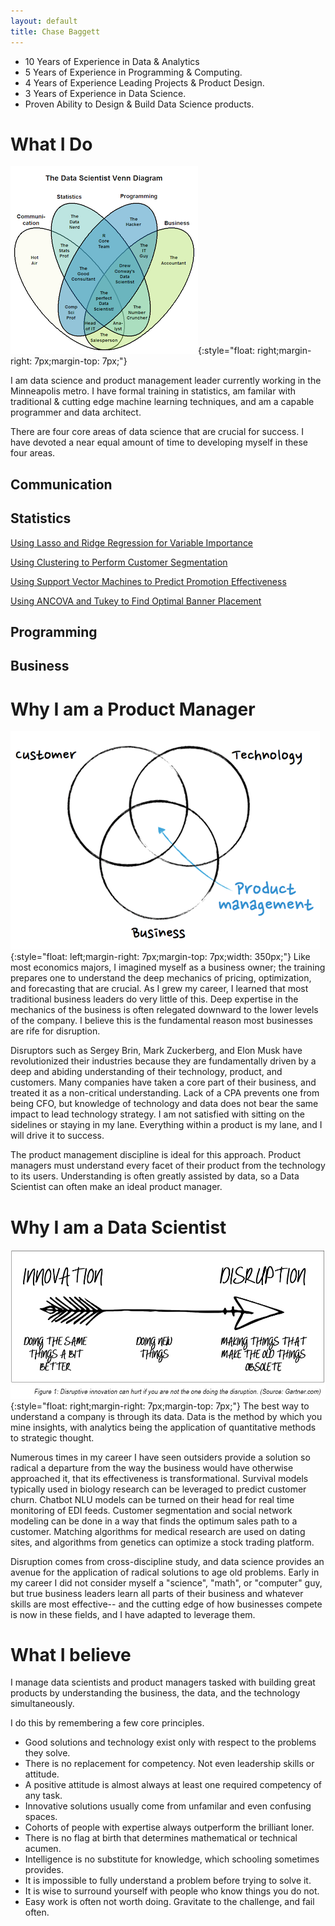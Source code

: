 ```yaml
---
layout: default
title: Chase Baggett
---
```


* 10 Years of Experience in Data & Analytics
* 5 Years of Experience in Programming & Computing.
* 4 Years of Experience Leading Projects & Product Design.
* 3 Years of Experience in Data Science.
* Proven Ability to Design & Build Data Science products.

# What I Do

![Data Science Venn Diagram](data-science-venn-stephan-kolassa.png){:style="float: right;margin-right: 7px;margin-top: 7px;"}

I am data science and product management leader currently working in the Minneapolis metro. I have formal training in statistics, am familar with traditional & cutting edge machine learning techniques, and am a capable programmer and data architect. 

There are four core areas of data science that are crucial for success. I have devoted a near equal amount of time to developing myself in these four areas. 



## Communication

## Statistics

[Using Lasso and Ridge Regression for Variable Importance](https://github.com/cbagg/Penalized-Regression)

[Using Clustering to Perform Customer Segmentation](https://github.com/cbagg/Customer-Segmentation-Clustering)

[Using Support Vector Machines to Predict Promotion Effectiveness](https://github.com/cbagg/Orange-Juice-SVM)

[Using ANCOVA and Tukey to Find Optimal Banner Placement](https://github.com/cbagg/Click-Through-Rate-ANCOVA/blob/master/Avazu_Click_Through_Rate_Analysis.md)

## Programming

## Business

# Why I am a Product Manager
![Product Management Venn Diagram](pm-venn.png){:style="float: left;margin-right: 7px;margin-top: 7px;width: 350px;"}
Like most economics majors, I imagined myself as a business owner; the training prepares one to understand the deep mechanics of pricing, optimization, and forecasting that are crucial. As I grew my career, I learned that most traditional business leaders do very little of this. Deep expertise in the mechanics of the business is often relegated downward to the lower levels of the company. I believe this is the fundamental reason most businesses are rife for disruption. 

Disruptors such as Sergey Brin, Mark Zuckerberg, and Elon Musk have revolutionized their industries because they are fundamentally driven by a deep and abiding understanding of their technology, product, and customers. Many companies have taken a core part of their business, and treated it as a non-critical understanding. Lack of a CPA prevents one from being CFO, but knowledge of technology and data does not bear the same impact to lead technology strategy. I am not satisfied with sitting on the sidelines or staying in my lane. Everything within a product is my lane, and I will drive it to success.

The product management discipline is ideal for this approach. Product managers must understand every facet of their product from the technology to its users. Understanding is often greatly assisted by data, so a Data Scientist can often make an ideal product manager. 

# Why I am a Data Scientist
![Innovation to Disruption](innovation_disruption.jpg){:style="float: right;margin-right: 7px;margin-top: 7px;"}
The best way to understand a company is through its data. Data is the method by which you mine insights, with analytics being the application of quantitative methods to strategic thought. 

Numerous times in my career I have seen outsiders provide a solution so radical a departure from the way the business would have otherwise approached it, that its effectiveness is transformational. Survival models typically used in biology research can be leveraged to predict customer churn. Chatbot NLU models can be turned on their head for real time monitoring of EDI feeds. Customer segmentation and social network modeling can be done in a way that finds the optimum sales path to a customer. Matching algorithms for medical research are used on dating sites, and algorithms from genetics can optimize a stock trading platform. 

Disruption comes from cross-discipline study, and data science provides an avenue for the application of radical solutions to age old problems. Early in my career I did not consider myself a "science", "math", or "computer" guy, but true business leaders learn all parts of their business and whatever skills are most effective-- and the cutting edge of how businesses compete is now in these fields, and I have adapted to leverage them. 

# What I believe
I manage data scientists and product managers tasked with building great products by understanding the business, the data, and the technology simultaneously. 

I do this by remembering a few core principles. 

* Good solutions and technology exist only with respect to the problems they solve. 
* There is no replacement for competency. Not even leadership skills or attitude.
* A positive attitude is almost always at least one required competency of any task.
* Innovative solutions usually come from unfamilar and even confusing spaces.
* Cohorts of people with expertise always outperform the brilliant loner.
* There is no flag at birth that determines mathematical or technical acumen.
* Intelligence is no substitute for knowledge, which schooling sometimes provides.
* It is impossible to fully understand a problem before trying to solve it.
* It is wise to surround yourself with people who know things you do not.
* Easy work is often not worth doing. Gravitate to the challenge, and fail often.
